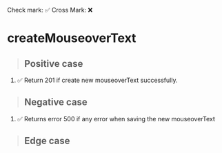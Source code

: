 Check mark: ✅
Cross Mark: ❌

# createMouseoverText

> ## Positive case
1. ✅ Return 201 if create new mouseoverText successfully.

> ## Negative case
1. ✅ Returns error 500 if any error when saving the new mouseoverText
> ## Edge case